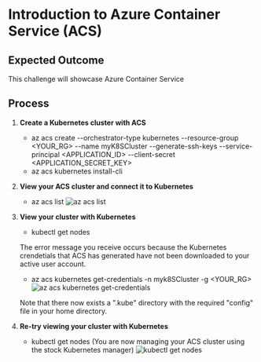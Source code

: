 # Introduction to Azure Container Service (ACS)

## Expected Outcome

This challenge will showcase Azure Container Service

## Process

1. <strong> Create a Kubernetes cluster with ACS </strong>

    * az acs create --orchestrator-type kubernetes --resource-group <YOUR_RG> --name myK8SCluster --generate-ssh-keys --service-principal <APPLICATION_ID> --client-secret <APPLICATION_SECRET_KEY>
    * az acs kubernetes install-cli 

2. <strong> View your ACS cluster and connect it to Kubernetes </strong>

    * az acs list
    ![az acs list](./images/acs-list.png)

3. <strong> View your cluster with Kubernetes </strong>

    * kubectl get nodes

    The error message you receive occurs because the Kubernetes crendetials that ACS has generated have not been downloaded to your active user account.

    * az acs kubernetes get-credentials -n myk8SCluster -g <YOUR_RG>
    ![az acs kubernetes get-credentials](./images/az-getcred.png)
   
    Note that there now exists a ".kube" directory with the required "config" file in your home directory.

4. <strong> Re-try viewing your cluster with Kubernetes </strong>

    * kubectl get nodes (You are now managing your ACS cluster using the stock Kubernetes manager)
    ![kubectl get nodes](./images/k8sgetnodes.png)

